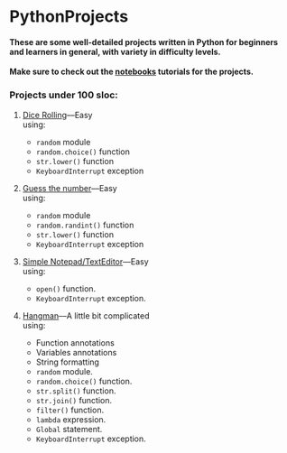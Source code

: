 # PythonProjects
#### These are some well-detailed projects written in Python for beginners and learners in general, with variety in difficulty levels.

**Make sure to check out the [notebooks](http://jupyter.org/install) tutorials for the projects.**

### Projects under 100 sloc:
1. [Dice Rolling](/under-100/dice)––Easy<br>
    using:
    - `random` module
    - `random.choice()` function
    - `str.lower()` function
    - `KeyboardInterrupt` exception

2. [Guess the number](/under-100/guess-the-number)––Easy <br>
    using:
    - `random` module
    - `random.randint()` function
    - `str.lower()` function
    - `KeyboardInterrupt` exception

3. [Simple Notepad/TextEditor](/under-100/notepad)––Easy <br>
    using:
    - `open()` function.
    - `KeyboardInterrupt` exception.

4. [Hangman](/under-100/hangman)––A little bit complicated<br>
    using:
    - Function annotations
    - Variables annotations
    - String formatting
    - `random` module.
    - `random.choice()` function.
    - `str.split()` function.
    - `str.join()` function.
    - `filter()` function.
    - `lambda` expression.
    - `Global` statement.
    - `KeyboardInterrupt` exception.
